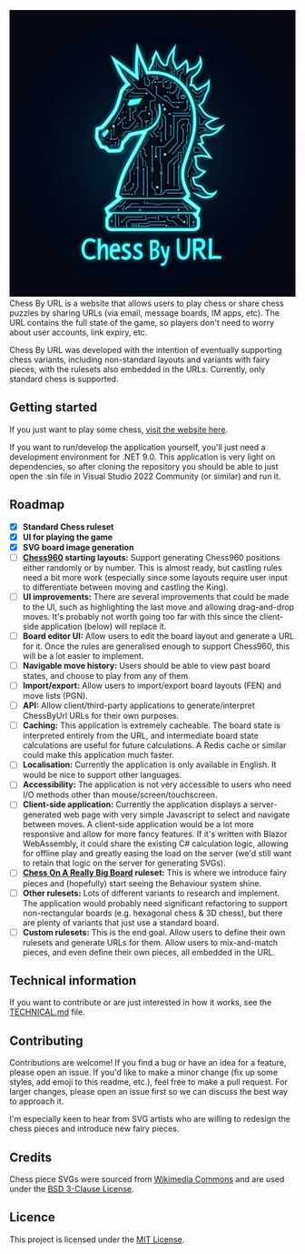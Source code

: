 ![Chess By URL](ChessByUrl/wwwroot/images/logo.jpg)
Chess By URL is a website that allows users to play chess or share chess puzzles by sharing URLs (via email, 
message boards, IM apps, etc). The URL contains the full state of the game, so players don't need to worry about 
user accounts, link expiry, etc.

Chess By URL was developed with the intention of eventually supporting chess variants, including non-standard layouts
and variants with fairy pieces, with the rulesets also embedded in the URLs. Currently, only standard chess is supported.

## Getting started
If you just want to play some chess, [visit the website here](https://chessbyurl.com/).

If you want to run/develop the application yourself, you'll just need a development environment for .NET 9.0. This application 
is very light on dependencies, so after cloning the repository you should be able to just open the .sln file in 
Visual Studio 2022 Community (or similar) and run it.

## Roadmap
- [x] **Standard Chess ruleset**
- [x] **UI for playing the game**
- [x] **SVG board image generation**
- [ ] **[Chess960](https://en.wikipedia.org/wiki/Chess960) starting layouts:** Support generating Chess960 positions either 
                randomly or by number. This is almost ready, but castling rules need a bit more work (especially since some 
                layouts require user input to differentiate between moving and castling the King).
- [ ] **UI improvements:** There are several improvements that could be made to the UI, such as highlighting the last move
                and allowing drag-and-drop moves. It's probably not worth going too far with this since the client-side
                application (below) will replace it.
- [ ] **Board editor UI:** Allow users to edit the board layout and generate a URL for it. Once the rules are generalised
                enough to support Chess960, this will be a lot easier to implement.
- [ ] **Navigable move history:** Users should be able to view past board states, and choose to play from any of them.
- [ ] **Import/export:** Allow users to import/export board layouts (FEN) and move lists (PGN).
- [ ] **API:** Allow client/third-party applications to generate/interpret ChessByUrl URLs for their own purposes.
- [ ] **Caching:** This application is extremely cacheable. The board state is interpreted entirely from the URL, and
                intermediate board state calculations are useful for future calculations. A Redis cache or similar could
                make this application much faster.
- [ ] **Localisation:** Currently the application is only available in English. It would be nice to support other languages.
- [ ] **Accessibility:** The application is not very accessible to users who need I/O methods other than mouse/screen/touchscreen.
- [ ] **Client-side application:** Currently the application displays a server-generated web page with very simple 
                Javascript to select and navigate between moves. A client-side application would be a lot more responsive
                and allow for more fancy features. If it's written with Blazor WebAssembly, it could share the existing
                C# calculation logic, allowing for offline play and greatly easing the load on the server (we'd still want       
                to retain that logic on the server for generating SVGs).
- [ ] **[Chess On A Really Big Board](https://en.wikipedia.org/wiki/Chess_on_a_really_big_board) ruleset:** This is where
                we introduce fairy pieces and (hopefully) start seeing the Behaviour system shine.
- [ ] **Other rulesets:** Lots of different variants to research and implement. The application would probably need
                significant refactoring to support non-rectangular boards (e.g. hexagonal chess & 3D chess), but there
                are plenty of variants that just use a standard board.
- [ ] **Custom rulesets:** This is the end goal. Allow users to define their own rulesets and generate URLs for them. Allow
                users to mix-and-match pieces, and even define their own pieces, all embedded in the URL.

## Technical information
If you want to contribute or are just interested in how it works, see the [TECHNICAL.md](TECHNICAL.md) file.

## Contributing
Contributions are welcome! If you find a bug or have an idea for a feature, please open an issue. If you'd like to
make a minor change (fix up some styles, add emoji to this readme, etc.), feel free to make a pull request. For larger
changes, please open an issue first so we can discuss the best way to approach it.

I'm especially keen to hear from SVG artists who are willing to redesign the chess pieces and introduce new fairy pieces.

## Credits
Chess piece SVGs were sourced from [Wikimedia Commons](https://commons.wikimedia.org/wiki/Category:SVG_chess_pieces) and
are used under the [BSD 3-Clause License](ChessByUrl/wwwroot/images/LICENSE.txt).

## Licence
This project is licensed under the [MIT License](LICENSE.txt).
